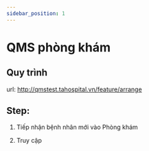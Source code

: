 ```yaml
---
sidebar_position: 1
---
```


# QMS phòng khám

## Quy trình
url: http://qmstest.tahospital.vn/feature/arrange


## Step:
1. Tiếp nhận bệnh nhân mới vào Phòng khám

2. Truy cập

